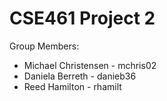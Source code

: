 # CSE461 Project 2

Group Members:
- Michael Christensen - mchris02
- Daniela Berreth     - danieb36
- Reed Hamilton       - rhamilt

